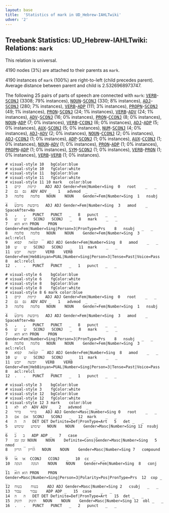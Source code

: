 ```yaml
---
layout: base
title:  'Statistics of mark in UD_Hebrew-IAHLTwiki'
udver: '2'
---
```


## Treebank Statistics: UD_Hebrew-IAHLTwiki: Relations: `mark`

This relation is universal.

4190 nodes (3%) are attached to their parents as `mark`.

4190 instances of `mark` (100%) are right-to-left (child precedes parent).
Average distance between parent and child is 2.5326968973747.

The following 25 pairs of parts of speech are connected with `mark`: <tt><a href="he_iahltwiki-pos-VERB.html">VERB</a></tt>-<tt><a href="he_iahltwiki-pos-SCONJ.html">SCONJ</a></tt> (3308; 79% instances), <tt><a href="he_iahltwiki-pos-NOUN.html">NOUN</a></tt>-<tt><a href="he_iahltwiki-pos-SCONJ.html">SCONJ</a></tt> (330; 8% instances), <tt><a href="he_iahltwiki-pos-ADJ.html">ADJ</a></tt>-<tt><a href="he_iahltwiki-pos-SCONJ.html">SCONJ</a></tt> (280; 7% instances), <tt><a href="he_iahltwiki-pos-VERB.html">VERB</a></tt>-<tt><a href="he_iahltwiki-pos-ADP.html">ADP</a></tt> (111; 3% instances), <tt><a href="he_iahltwiki-pos-PROPN.html">PROPN</a></tt>-<tt><a href="he_iahltwiki-pos-SCONJ.html">SCONJ</a></tt> (49; 1% instances), <tt><a href="he_iahltwiki-pos-PRON.html">PRON</a></tt>-<tt><a href="he_iahltwiki-pos-SCONJ.html">SCONJ</a></tt> (24; 1% instances), <tt><a href="he_iahltwiki-pos-VERB.html">VERB</a></tt>-<tt><a href="he_iahltwiki-pos-ADV.html">ADV</a></tt> (24; 1% instances), <tt><a href="he_iahltwiki-pos-ADV.html">ADV</a></tt>-<tt><a href="he_iahltwiki-pos-SCONJ.html">SCONJ</a></tt> (16; 0% instances), <tt><a href="he_iahltwiki-pos-PRON.html">PRON</a></tt>-<tt><a href="he_iahltwiki-pos-CCONJ.html">CCONJ</a></tt> (8; 0% instances), <tt><a href="he_iahltwiki-pos-NOUN.html">NOUN</a></tt>-<tt><a href="he_iahltwiki-pos-ADP.html">ADP</a></tt> (7; 0% instances), <tt><a href="he_iahltwiki-pos-VERB.html">VERB</a></tt>-<tt><a href="he_iahltwiki-pos-CCONJ.html">CCONJ</a></tt> (6; 0% instances), <tt><a href="he_iahltwiki-pos-ADJ.html">ADJ</a></tt>-<tt><a href="he_iahltwiki-pos-ADP.html">ADP</a></tt> (5; 0% instances), <tt><a href="he_iahltwiki-pos-AUX.html">AUX</a></tt>-<tt><a href="he_iahltwiki-pos-SCONJ.html">SCONJ</a></tt> (5; 0% instances), <tt><a href="he_iahltwiki-pos-NUM.html">NUM</a></tt>-<tt><a href="he_iahltwiki-pos-SCONJ.html">SCONJ</a></tt> (4; 0% instances), <tt><a href="he_iahltwiki-pos-ADJ.html">ADJ</a></tt>-<tt><a href="he_iahltwiki-pos-ADV.html">ADV</a></tt> (2; 0% instances), <tt><a href="he_iahltwiki-pos-NOUN.html">NOUN</a></tt>-<tt><a href="he_iahltwiki-pos-CCONJ.html">CCONJ</a></tt> (2; 0% instances), <tt><a href="he_iahltwiki-pos-ADJ.html">ADJ</a></tt>-<tt><a href="he_iahltwiki-pos-CCONJ.html">CCONJ</a></tt> (1; 0% instances), <tt><a href="he_iahltwiki-pos-ADP.html">ADP</a></tt>-<tt><a href="he_iahltwiki-pos-SCONJ.html">SCONJ</a></tt> (1; 0% instances), <tt><a href="he_iahltwiki-pos-AUX.html">AUX</a></tt>-<tt><a href="he_iahltwiki-pos-CCONJ.html">CCONJ</a></tt> (1; 0% instances), <tt><a href="he_iahltwiki-pos-NOUN.html">NOUN</a></tt>-<tt><a href="he_iahltwiki-pos-ADV.html">ADV</a></tt> (1; 0% instances), <tt><a href="he_iahltwiki-pos-PRON.html">PRON</a></tt>-<tt><a href="he_iahltwiki-pos-ADP.html">ADP</a></tt> (1; 0% instances), <tt><a href="he_iahltwiki-pos-PROPN.html">PROPN</a></tt>-<tt><a href="he_iahltwiki-pos-ADP.html">ADP</a></tt> (1; 0% instances), <tt><a href="he_iahltwiki-pos-SYM.html">SYM</a></tt>-<tt><a href="he_iahltwiki-pos-SCONJ.html">SCONJ</a></tt> (1; 0% instances), <tt><a href="he_iahltwiki-pos-VERB.html">VERB</a></tt>-<tt><a href="he_iahltwiki-pos-PRON.html">PRON</a></tt> (1; 0% instances), <tt><a href="he_iahltwiki-pos-VERB.html">VERB</a></tt>-<tt><a href="he_iahltwiki-pos-VERB.html">VERB</a></tt> (1; 0% instances).


~~~ conllu
# visual-style 10	bgColor:blue
# visual-style 10	fgColor:white
# visual-style 11	bgColor:blue
# visual-style 11	fgColor:white
# visual-style 11 10 mark	color:blue
1	קיימת	קיים	ADJ	ADJ	Gender=Fem|Number=Sing	0	root	_	_
2	גם	גם	ADV	ADV	_	1	advmod	_	_
3	פלזמה	פלזמה	NOUN	NOUN	Gender=Fem|Number=Sing	1	nsubj	_	_
4	מיובשת	מיובש	ADJ	ADJ	Gender=Fem|Number=Sing	3	amod	_	SpaceAfter=No
5	,	,	PUNCT	PUNCT	_	8	punct	_	_
6	ש	ש	SCONJ	SCONJ	_	8	mark	_	_
7	היא	הוא	PRON	PRON	Gender=Fem|Number=Sing|Person=3|PronType=Prs	8	nsubj	_	_
8	פלזמה	פלזמה	NOUN	NOUN	Gender=Fem|Number=Sing	3	acl:relcl	_	_
9	קפואה	קפוא	ADJ	ADJ	Gender=Fem|Number=Sing	8	amod	_	_
10	ש	ש	SCONJ	SCONJ	_	11	mark	_	_
11	יובשה	יובש	VERB	VERB	Gender=Fem|HebBinyan=PUAL|Number=Sing|Person=3|Tense=Past|Voice=Pass	8	acl:relcl	_	_
12	.	.	PUNCT	PUNCT	_	1	punct	_	_

~~~


~~~ conllu
# visual-style 6	bgColor:blue
# visual-style 6	fgColor:white
# visual-style 8	bgColor:blue
# visual-style 8	fgColor:white
# visual-style 8 6 mark	color:blue
1	קיימת	קיים	ADJ	ADJ	Gender=Fem|Number=Sing	0	root	_	_
2	גם	גם	ADV	ADV	_	1	advmod	_	_
3	פלזמה	פלזמה	NOUN	NOUN	Gender=Fem|Number=Sing	1	nsubj	_	_
4	מיובשת	מיובש	ADJ	ADJ	Gender=Fem|Number=Sing	3	amod	_	SpaceAfter=No
5	,	,	PUNCT	PUNCT	_	8	punct	_	_
6	ש	ש	SCONJ	SCONJ	_	8	mark	_	_
7	היא	הוא	PRON	PRON	Gender=Fem|Number=Sing|Person=3|PronType=Prs	8	nsubj	_	_
8	פלזמה	פלזמה	NOUN	NOUN	Gender=Fem|Number=Sing	3	acl:relcl	_	_
9	קפואה	קפוא	ADJ	ADJ	Gender=Fem|Number=Sing	8	amod	_	_
10	ש	ש	SCONJ	SCONJ	_	11	mark	_	_
11	יובשה	יובש	VERB	VERB	Gender=Fem|HebBinyan=PUAL|Number=Sing|Person=3|Tense=Past|Voice=Pass	8	acl:relcl	_	_
12	.	.	PUNCT	PUNCT	_	1	punct	_	_

~~~


~~~ conllu
# visual-style 3	bgColor:blue
# visual-style 3	fgColor:white
# visual-style 12	bgColor:blue
# visual-style 12	fgColor:white
# visual-style 12 3 mark	color:blue
1	לא	לא	ADV	ADV	_	2	advmod	_	_
2	ברור	ברור	ADJ	ADJ	Gender=Masc|Number=Sing	0	root	_	_
3	אם	אם	SCONJ	SCONJ	_	12	mark	_	_
4	ה	ה	DET	DET	Definite=Def|PronType=Art	5	det	_	_
5	שימוש	שימוש	NOUN	NOUN	Gender=Masc|Number=Sing	12	nsubj	_	_
6	ב	ב	ADP	ADP	_	7	case	_	_
7	זמן	זמן	NOUN	NOUN	Definite=Cons|Gender=Masc|Number=Sing	5	nmod	_	_
8	הריון	הריון	NOUN	NOUN	Gender=Masc|Number=Sing	7	compound	_	_
9	או	או	CCONJ	CCONJ	_	10	cc	_	_
10	הנקה	הנקה	NOUN	NOUN	Gender=Fem|Number=Sing	8	conj	_	_
11	הוא	הוא	PRON	PRON	Gender=Masc|Number=Sing|Person=3|Polarity=Pos|PronType=Prs	12	cop	_	_
12	בטוח	בטוח	ADJ	ADJ	Gender=Masc|Number=Sing	2	csubj	_	_
13	עבור	עבור	ADP	ADP	_	15	case	_	_
14	ה	ה	DET	DET	Definite=Def|PronType=Art	15	det	_	_
15	תינוק	תינוק	NOUN	NOUN	Gender=Masc|Number=Sing	12	obl	_	_
16	.	.	PUNCT	PUNCT	_	2	punct	_	_

~~~


